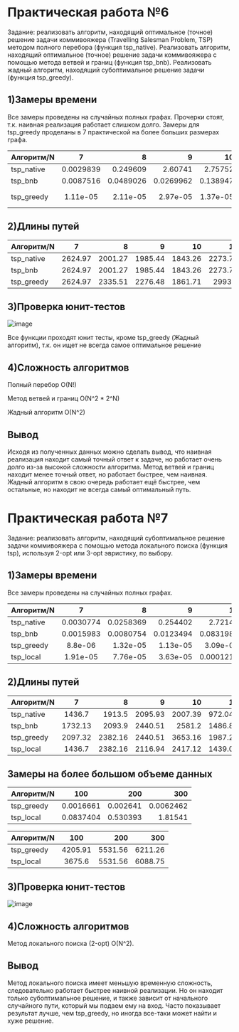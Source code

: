 # Практическая работа №6
Задание: реализовать алгоритм, находящий оптимальное (точное) решение задачи коммивояжера (Travelling Salesman Problem, TSP) методом полного перебора (функция tsp_native). Реализовать алгоритм, находящий оптимальное (точное) решение задачи коммивояжера с помощью метода ветвей и границ (функция tsp_bnb). Реализовать жадный алгоритм, находящий субоптимальное решение задачи (функция tsp_greedy).

## 1)Замеры времени

Все замеры проведены на случайных полных графах. Прочерки стоят, т.к. наивная реализация работает слишком долго. Замеры для tsp_greedy проделаны в 7 практической на более больших размерах графа.

| Алгоритм/N | 7 | 8 |9|10|11|15|
|----------------|:---------:|----------------:|----------------:|----------------:|----------------:|----------------:|
| tsp_native | 0.0029839 | 0.249609 | 2.60741|2.75752|31.7604| - |
| tsp_bnb | 0.0087516 | 0.0489026 | 0.0269962|0.138947|0.130787|1.91368|
| tsp_greedy | 1.11e-05 | 2.11e-05 | 2.97e-05|1.37e-05|1.87e-05|9.53e-05|

## 2)Длины путей
| Алгоритм/N | 7 | 8 |9|10|11|
|----------------|:---------:|----------------:|----------------:|----------------:|----------------:|
| tsp_native | 2624.97 | 2001.27| 1985.44|1843.26|2273.79|
| tsp_bnb | 2624.97 | 2001.27 | 1985.44|1843.26|2273.79|
| tsp_greedy | 2624.97 | 2335.51 | 2276.48|1861.71|2993.4|

## 3)Проверка юнит-тестов
![image](https://user-images.githubusercontent.com/119160923/207794531-4e289946-92c6-4472-8035-5edef919787a.png)

Все функции проходят юнит тесты, кроме tsp_greedy (Жадный алгоритм), т.к. он ищет не всегда самое оптимальное решение

## 4)Сложность алгоритмов
Полный перебор O(N!)

Метод ветвей и границ O(N^2 * 2^N)

Жадный алгоритм O(N^2)

## Вывод
Исходя из полученных данных можно сделать вывод, что наивная реализация находит самый точный ответ к задаче, но работает очень долго из-за высокой сложности алгоритма.
Метод ветвей и границ находит менее точный ответ, но работает быстрее, чем наивная. Жадный алгоритм в свою очередь работает ещё быстрее, чем остальные, но находит не всегда самый оптимальный путь.



# Практическая работа №7
Задание: реализовать алгоритм, находящий субоптимальное решение задачи коммивояжера с помощью метода локального поиска (функция tsp), используя 2-opt или 3-opt эвристику, по выбору. 

## 1)Замеры времени

Все замеры проведены на случайных полных графах.

| Алгоритм/N | 7 | 8 |9|10|11|
|----------------|:---------:|----------------:|----------------:|----------------:|----------------:|
| tsp_native | 0.0030774 | 0.0258369| 0.254402|2.72141|32.5503|
| tsp_bnb | 0.0015983 | 0.0080754 | 0.0123494|0.0831984|0.215325|
| tsp_greedy | 8.8e-06 | 1.32e-05 | 1.13e-05|3.09e-05|4.69e-05|
| tsp_local | 1.91e-05 | 7.76e-05 | 3.63e-05|0.0001215|0.0001575|

## 2)Длины путей
| Алгоритм/N | 7 | 8 |9|10|11|
|----------------|:---------:|----------------:|----------------:|----------------:|----------------:|
| tsp_native | 1436.7 | 1913.5 | 2095.93|2007.39|972.042|
| tsp_bnb | 1732.13 | 2093.9 | 2440.51|2581.2|1486.89|
| tsp_greedy | 2097.32 | 2382.16 | 2440.51|3653.16|1987.29|
| tsp_local | 1436.7 | 2382.16 | 2116.94|2417.12|1439.03|

## Замеры на более большом объеме данных
| Алгоритм/N | 100 | 200 |300|
|----------------|:---------:|----------------:|----------------:|
| tsp_greedy | 0.0016661 | 0.002641 | 0.0062462|
| tsp_local | 0.0837404| 0.530393 | 1.81541|

| Алгоритм/N | 100 | 200 |300|
|----------------|:---------:|----------------:|----------------:|
| tsp_greedy | 4205.91 | 5531.56 | 6211.26|
| tsp_local | 3675.6| 5531.56 | 6088.75|

## 3)Проверка юнит-тестов
![image](https://user-images.githubusercontent.com/119160923/207794531-4e289946-92c6-4472-8035-5edef919787a.png)

## 4)Сложность алгоритмов

Метод локального поиска (2-opt) O(N^2).

## Вывод
Метод локального поиска имеет меньшую временную сложность, следовательно работает быстрее наивной реализации. Но он находит только субоптимальное решение, и также зависит от начального случайного пути, который мы подаем ему на вход. Часто показывает результат лучше, чем tsp_greedy, но иногда все-таки может найти и хуже решение.

